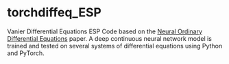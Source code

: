 # torchdiffeq_ESP
Vanier Differential Equations ESP Code based on the [Neural Ordinary Differential Equations](https://arxiv.org/abs/1806.07366) paper.
A deep continuous neural network model is trained and tested on several systems of differential equations using Python and PyTorch.  
